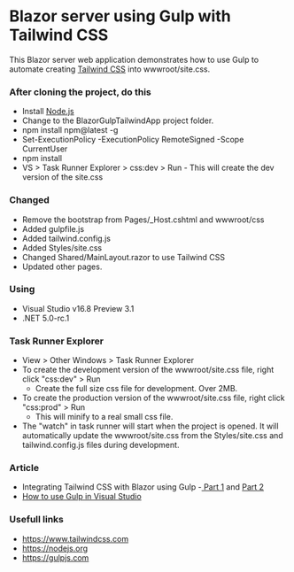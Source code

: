 # Blazor server using Gulp with Tailwind CSS

This Blazor server web application demonstrates how to use Gulp to automate creating [Tailwind CSS](https://tailwindcss.com/) into wwwroot/site.css.

### After cloning the project, do this

- Install [Node.js](https://nodejs.org)
- Change to the BlazorGulpTailwindApp project folder.
- npm install npm@latest -g
- Set-ExecutionPolicy -ExecutionPolicy RemoteSigned -Scope CurrentUser
- npm install
- VS > Task Runner Explorer > css:dev > Run - This will create the dev version of the site.css

### Changed

- Remove the bootstrap from Pages/_Host.cshtml and wwwroot/css
- Added gulpfile.js
- Added tailwind.config.js
- Added Styles/site.css
- Changed Shared/MainLayout.razor to use Tailwind CSS
- Updated other pages.

### Using

- Visual Studio v16.8 Preview 3.1
- .NET 5.0-rc.1

### Task Runner Explorer

- View > Other Windows > Task Runner Explorer
- To create the development version of the wwwroot/site.css file, right click "css:dev" > Run
  - Create the full size css file for development.  Over 2MB.
- To create the production version of the wwwroot/site.css file, right click "css:prod" > Run
  - This will minify to a real small css file.
- The "watch" in task runner will start when the project is opened.  It will automatically update the wwwroot/site.css from the Styles/site.css and tailwind.config.js files during development.

### Article

- Integrating Tailwind CSS with Blazor using Gulp -[ Part 1](https://chrissainty.com/integrating-tailwind-css-with-blazor-using-gulp-part-1) and [Part 2](https://chrissainty.com/integrating-tailwind-css-with-blazor-using-gulp-part-2)
- [How to use Gulp in Visual Studio](https://www.davepaquette.com/archive/2014/10/08/how-to-use-gulp-in-visual-studio.aspx)

### Usefull links
- https://www.tailwindcss.com
- https://nodejs.org
- https://gulpjs.com
